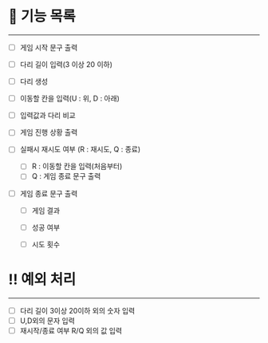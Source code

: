 # 🌉 기능 목록
--- 
 - [ ] 게임 시작 문구 출력
 - [ ] 다리 길이 입력(3 이상 20 이하)
 - [ ] 다리 생성
 - [ ] 이동할 칸을 입력(U : 위, D : 아래)
 - [ ] 입력값과 다리 비교
 - [ ] 게임 진행 상황 출력

 - [ ] 실패시 재시도 여부 (R : 재시도, Q : 종료)
    - [ ] R : 이동할 칸을 입력(처음부터)
    - [ ] Q : 게임 종료 문구 출력

 - [ ] 게임 종료 문구 출력
    - [ ] 게임 결과
    - [ ] 성공 여부
    - [ ] 시도 횟수



# ‼️ 예외 처리 
---
 - [ ] 다리 길이 3이상 20이하 외의 숫자 입력
 - [ ] U,D외의 문자 입력
 - [ ] 재시작/종료 여부 R/Q 외의 값 입력